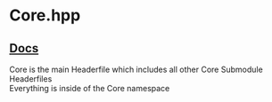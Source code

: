 # Core.hpp

## [Docs](Documentation.md)

Core is the main Headerfile which includes all other Core Submodule Headerfiles  
Everything is inside of the Core namespace
